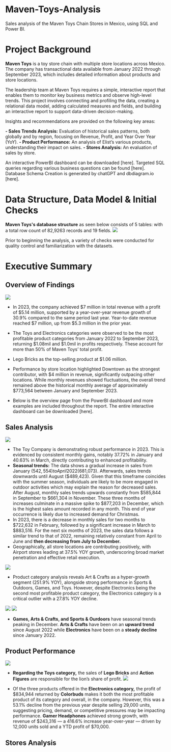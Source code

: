 # Maven-Toys-Analysis
Sales analysis of the Maven Toys Chain Stores in Mexico, using SQL and Power BI.

# Project Background
**Maven Toys** is a toy store chain with multiple store locations across Mexico. The company has transactional data available from January 2022 through September 2023, which includes detailed information about products and store locations.

The leadership team at Maven Toys requires a simple, interactive report that enables them to monitor key business metrics and observe high-level trends. This project involves connecting and profiling the data, creating a relational data model, adding calculated measures and fields, and building an interactive report to support data-driven decision-making.

Insights and recommendations are provided on the following key areas:

  **- Sales Trends Analysis:** Evaluation of historical sales patterns, both globally and by region, focusing on Revenue, Profit, and Year Over Year (YoY).
  **- Product Performance:** An analysis of Elist’s various products, understanding their impact on sales.
  **- Stores Analysis:** An evaluation of sales by store.

An interactive PowerBI dashboard can be downloaded [here].
Targeted SQL queries regarding various business questions can be found [here].
Database Schema Creation is generated by chatGPT and dbdiagram.io [here].

# Data Structure, Data Model & Initial Checks 
**Maven Toys's database structure** as seen below consists of 5 tables: with a total row count of 82,9263 records and 19 fields.
![](https://i.imgur.com/eo35iWE.png)

Prior to beginning the analysis, a variety of checks were conducted for quality control and familiarization with the datasets. 

# Executive Summary

## **Overview of Findings**
![](https://i.imgur.com/JiQlxVg.png)
- In 2023, the company achieved $7 million in total revenue with a profit of $5.14 million, supported by a year-over-year revenue growth of 30.9% compared to the same period last year. Year-to-date revenue reached $7 million, up from $5.3 million in the prior year. 
  
- The Toys and Electronics categories were observed to be the most profitable product categories from January 2022 to September 2023, returning $1.08mil and $1.0mil in profits respectively. These account for more than 50% of Maven Toys’ total profit.
  
- Lego Bricks as the top-selling product at $1.06 million.
  
- Performance by store location highlighted Downtown as the strongest contributor, with $4 million in revenue, significantly outpacing other locations. While monthly revenues showed fluctuations, the overall trend remained above the historical monthly average of approximately $773,564 between January and September 2023.
 
- Below is the overview page from the PowerBI dashboard and more examples are included throughout the report. The entire interactive dashboard can be downloaded [here].


## **Sales Analysis**
![](https://i.imgur.com/RKCQCxQ.png)
- The Toy Company is demonstrating robust performance in 2023. This is evidenced by consistent monthly gains, notably 37.72% in January and 40.63% in March, directly contributing to enhanced profitability.
- **Seasonal trends:** The data shows a gradual increase in sales from January ($542,554) to April 2022 ($681,073). Afterwards, sales trends downwards until August ($489,423). Given that this timeframe coincides with the summer season, individuals are likely to be more engaged in outdoor activities which may explain the reason for decreased sales. After August, monthly sales trends upwards constantly from $585,844 in September to $661,304 in November. These three months of increases culminate in a massive spike to $877,203 in December, which is the highest sales amount recorded in any month. This end of year occurrence is likely due to increased demand for Christmas.
- In 2023, there is a decrease in monthly sales for two months to $722,632 in February, followed by a significant increase in March to $883,516. For the next six months of 2023, the sales data follows a similar trend to that of 2022, remaining relatively constant from April to June and **then decreasing from July to December.**
- Geographically, all store locations are contributing positively, with Airport stores leading at 37.5% YOY growth, underscoring broad market penetration and effective retail execution.

![](https://i.imgur.com/cnFJC7d.png)
- Product category analysis reveals Art & Crafts as a hyper-growth segment (251.9% YOY), alongside strong performance in Sports & Outdoors, Games, and Toys. However, despite Electronics being the second most profitable product category, the Electronics category is a critical outlier with a 27.8% YOY decline.

![](https://i.imgur.com/4NSvRIe.png)
![](https://i.imgur.com/7P1S59z.png)
- **Games, Arts & Crafts, and Sports & Ourdoors** have seasonal trends peaking in December. **Arts & Crafts** have been on an **upward trend** since August 2022 while **Electronics** have been on a **steady decline** since January 2022.

## **Product Performance**
  
![](https://i.imgur.com/dtEvAaH.png)
- **Regarding the Toys category,** the sales of **Lego Bricks** and **Action Figures** are responsible for the lion’s share of profit.
![](https://i.imgur.com/56PTp7I.png)

- Of the three products offered in the **Electronics category,** the profit of $834,944 returned by **Colorbuds** makes it both the most profitable product of its category and overall, in the company. However, this was a 53.1% decline from the previous year despite selling 29,000 units, suggesting pricing, demand, or competitive pressures may be impacting performance. **Gamer Headphones** achieved strong growth, with revenue of $243,316 — a 416.6% increase year-over-year — driven by 12,000 units sold and a YTD profit of $70,000.
  
## **Stores Analysis**

  
